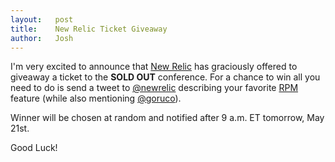 ```yaml
---
layout:   post
title:    New Relic Ticket Giveaway
author:   Josh
---
```


I'm very excited to announce that [New Relic][newrelic] has graciously offered
to giveaway a ticket to the **SOLD OUT** conference. For a chance to win all
you need to do is send a tweet to [@newrelic][newrelic-twitter] describing your
favorite [RPM][newrelic-rpm] feature (while also mentioning [@goruco][goruco-twitter]).

Winner will be chosen at random and notified after 9 a.m. ET tomorrow, May 21st.

Good Luck!

[newrelic]:         http://newrelic.com?utm_source=goruco&utm_medium=logo&utm_campaign=rpmlite
[newrelic-twitter]: http://twitter.com/newrelic
[newrelic-rpm]:     http://newrelic.com/RPMlite-rails.html?utm_source=goruco&utm_medium=logo&utm_campaign=rpmlite
[goruco-twitter]:   http://twitter.com/goruco
